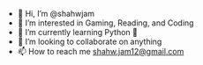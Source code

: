 - 👋 Hi, I’m @shahwjam
- 👀 I’m interested in Gaming, Reading, and Coding
- 🌱 I’m currently learning Python 🐍 
- 💞️ I’m looking to collaborate on anything 
- 📫 How to reach me shahw.jam12@gmail.com

<!---
shahwjam/shahwjam is a ✨ special ✨ repository because its `README.md` (this file) appears on your GitHub profile.
You can click the Preview link to take a look at your changes.
--->
